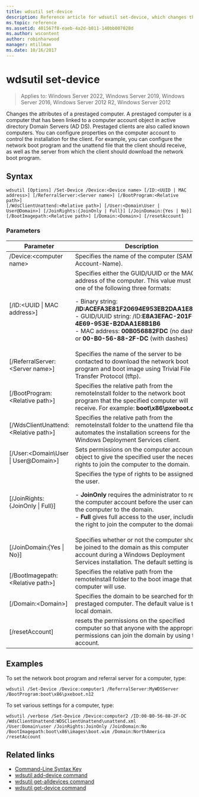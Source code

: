 ```yaml
---
title: wdsutil set-device
description: Reference article for wdsutil set-device, which changes the attributes of a prestaged computer.
ms.topic: reference
ms.assetid: 401567f8-eaeb-4a2d-b811-140bb007028d
ms.author: wscontent
author: robinharwood
manager: mtillman
ms.date: 10/16/2017
---
```

# wdsutil set-device

>Applies to: Windows Server 2022, Windows Server 2019, Windows Server 2016, Windows Server 2012 R2, Windows Server 2012

Changes the attributes of a prestaged computer. A prestaged computer is a computer that has been linked to a computer account object in active directory Domain Servers (AD DS). Prestaged clients are also called known computers. You can configure properties on the computer account to control the installation for the client. For example, you can configure the network boot program and the unattend file that the client should receive, as well as the server from which the client should download the network boot program.

## Syntax
```
wdsutil [Options] /Set-Device /Device:<Device name> [/ID:<UUID | MAC address>] [/ReferralServer:<Server name>] [/BootProgram:<Relative path>]
[/WdsClientUnattend:<Relative path>] [/User:<Domain\User | User@Domain>] [/JoinRights:{JoinOnly | Full}] [/JoinDomain:{Yes | No}] [/BootImagepath:<Relative path>] [/Domain:<Domain>] [/resetAccount]
```
### Parameters

|Parameter|Description|
|-------|--------|
|/Device:\<computer name\>|Specifies the name of the computer (SAM-Account-Name).|
|[/ID:\<UUID \| MAC address\>]|Specifies either the GUID/UUID or the MAC address of the computer. This value must be in one of the following three formats:<p>-   Binary string: **/ID:ACEFA3E81F20694E953EB2DAA1E8B1B6**<br />-   GUID/UUID string: /ID:**E8A3EFAC-201F-4E69-953E-B2DAA1E8B1B6**<br />-   MAC address: **00B056882FDC** (no dashes) or **00-B0-56-88-2F-DC** (with dashes)|
|[/ReferralServer:\<Server name\>]|Specifies the name of the server to be contacted to download the network boot program and boot image using Trivial File Transfer Protocol (tftp).|
|[/BootProgram:\<Relative path\>]|Specifies the relative path from the remoteInstall folder to the network boot program that the specified computer will receive. For example: **boot\x86\pxeboot.com**|
|[/WdsClientUnattend:\<Relative path\>]|Specifies the relative path from the remoteInstall folder to the unattend file that automates the installation screens for the Windows Deployment Services client.|
|[/User:\<Domain\User \| User@Domain\>]|Sets permissions on the computer account object to give the specified user the necessary rights to join the computer to the domain.|
|[/JoinRights:{JoinOnly \| Full}]|Specifies the type of rights to be assigned to the user.<p>-   **JoinOnly** requires the administrator to reset the computer account before the user can join the computer to the domain.<br />-   **Full** gives full access to the user, including the right to join the computer to the domain.|
|[/JoinDomain:{Yes \| No}]|Specifies whether or not the computer should be joined to the domain as this computer account during a Windows Deployment Services installation. The default setting is **Yes**.|
|[/BootImagepath:\<Relative path\>]|Specifies the relative path from the remoteInstall folder to the boot image that the computer will use.|
|[/Domain:\<Domain\>]|Specifies the domain to be searched for the prestaged computer. The default value is the local domain.|
|[/resetAccount]|resets the permissions on the specified computer so that anyone with the appropriate permissions can join the domain by using this account.|

## Examples
To set the network boot program and referral server for a computer, type:
```
wdsutil /Set-Device /Device:computer1 /ReferralServer:MyWDSServer
/BootProgram:boot\x86\pxeboot.n12
```
To set various settings for a computer, type:
```
wdsutil /verbose /Set-Device /Device:computer2 /ID:00-B0-56-88-2F-DC /WdsClientUnattend:WDSClientUnattend\unattend.xml
/User:Domain\user /JoinRights:JoinOnly /JoinDomain:No /BootImagepath:boot\x86\images\boot.wim /Domain:NorthAmerica /resetAccount
```
## Related links
- [Command-Line Syntax Key](command-line-syntax-key.md)
- [wdsutil add-device command](wdsutil-add-device.md)
- [wdsutil get-alldevices command](wdsutil-get-alldevices.md)
- [wdsutil get-device command](wdsutil-get-device.md)
